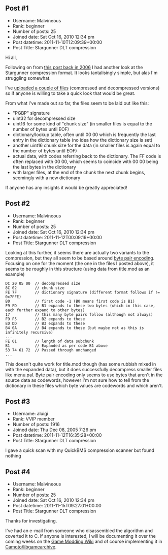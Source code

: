 ## Post #1
- Username: Malvineous
- Rank: beginner
- Number of posts: 25
- Joined date: Sat Oct 16, 2010 12:34 pm
- Post datetime: 2011-11-10T12:09:39+00:00
- Post Title: Stargunner DLT compression

Hi all,

Following on from [this post back in 2006](http://forum.xentax.com/viewtopic.php?f=10&t=1895) I had another look at the Stargunner compression format.  It looks tantalisingly simple, but alas I'm struggling somewhat.

I've [uploaded a couple of files](http://www.shikadi.net/files/games/stargunr/) (compressed and decompressed versions) so if anyone is willing to take a quick look that would be great.

From what I've made out so far, the files seem to be laid out like this:

 - "PGBP" signature
 - uint32 for decompressed size
 - uint16 for some kind of "chunk size" (in smaller files is equal to the number of bytes until EOF)
 - dictionary/lookup table, often until 00 00 which is frequently the last entry in the dictionary table (no idea how the dictionary size is set)
 - another uint16 chunk size for the data (in smaller files is again equal to the number of bytes until EOF)
 - actual data, with codes referring back to the dictionary.  The FF code is often replaced with 00 00, which seems to coincide with 00 00 being the last bytes in the dictionary
 - with larger files, at the end of the chunk the next chunk begins, seemingly with a new dictionary

If anyone has any insights it would be greatly appreciated!
## Post #2
- Username: Malvineous
- Rank: beginner
- Number of posts: 25
- Joined date: Sat Oct 16, 2010 12:34 pm
- Post datetime: 2011-11-12T00:09:19+00:00
- Post Title: Stargunner DLT compression

Looking at this further, it seems there are actually two variants to the compression, but they all seem to be based around [byte pair encoding](http://en.wikipedia.org/wiki/Byte_pair_encoding).  Focusing on one for the moment (the one in the files I posted above), it seems to be roughly in this structure (using data from title.mod as an example)

```
DC 20 05 00  // decompressed size
8C 02        // chunk size
FE 7F        // dictionary signature (different format follows if != 0x7FFE)
B0           // first code -1 (B0 means first code is B1)
F9 FD        // B1 expands to these two bytes (which in this case, each further expand to other bytes)
17           // this many byte pairs follow (although not always)
F9 F5        // B2 expands to these
ED DD        // B3 expands to these
B4 0A        // B4 expands to these (but maybe not as this is infinitely recursive)
...
FE 01        // length of data subchunk
B1           // Expanded as per code B1 above
53 74 61 72  // Passed through unchanged
...

```

This doesn't quite work for title.mod though (has some rubbish mixed in with the expanded data), but it does successfully decompress smaller files like menu.pal.  Byte pair encoding only seems to use bytes that aren't in the source data as codewords, however I'm not sure how to tell from the dictionary in these files which byte values are codewords and which aren't.
## Post #3
- Username: aluigi
- Rank: VVIP member
- Number of posts: 1916
- Joined date: Thu Dec 08, 2005 7:26 pm
- Post datetime: 2011-11-12T16:35:28+00:00
- Post Title: Stargunner DLT compression

I gave a quick scan with my QuickBMS compression scanner but found nothing
## Post #4
- Username: Malvineous
- Rank: beginner
- Number of posts: 25
- Joined date: Sat Oct 16, 2010 12:34 pm
- Post datetime: 2011-11-15T09:27:01+00:00
- Post Title: Stargunner DLT compression

Thanks for investigating.

I've had an e-mail from someone who disassembled the algorithm and coverted it to C.  If anyone is interested, I will be documenting it over the coming weeks on the [Game Modding Wiki](http://www.shikadi.net/moddingwiki/DLT_Format) and of course implementing it in [Camoto/libgamearchive](http://www.shikadi.net/camoto).
